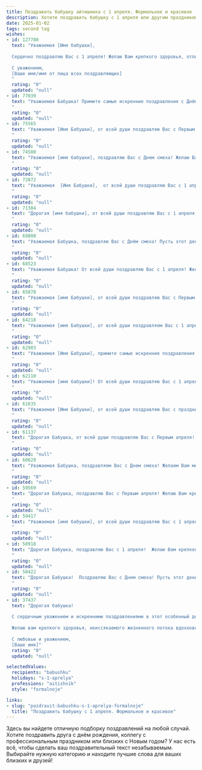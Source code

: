 ```yaml
---
title: Поздравить бабушку айтишника с 1 апреля. Формальное и красивое
description: Хотите поздравить бабушку с 1 апреля или другим праздником? Наш ИИ создаст незабываемое поздравление, а вы обязательно выделитесь среди других.  
date: 2025-01-02
tags: second tag
wishes:
- id: 127780
  text: "Уважаемая [Имя бабушки],
  
  Сердечно поздравляю Вас с 1 апреля! Желаю Вам крепкого здоровья, отличного настроения и весеннего тепла в душе. Пусть этот день подарит Вам много радости и улыбок, а предстоящий год будет полон ярких событий и достижений.  Пусть Ваш опыт и мудрость всегда остаются источником вдохновения для нас.
  
  С уважением,
  [Ваше имя/имя от лица всех поздравляющих]
  "
  rating: "0"
  updated: "null"
- id: 77039
  text: "Уважаемая Бабушка! Примите самые искренние поздравления с Днём смеха! Желаю Вам неиссякаемого оптимизма, доброго юмора и чтобы каждый день был наполнен светлыми и радостными событиями!
  "
  rating: "0"
  updated: "null"
- id: 75565
  text: "Уважаемая [Имя Бабушки], от всей души поздравляю Вас с Первым апреля! Желаю, чтобы этот день принес Вам море позитива, улыбок и приятных сюрпризов. Пусть Ваша жизнь будет наполнена радостью, теплом и благополучием.
  "
  rating: "0"
  updated: "null"
- id: 74580
  text: "Уважаемая [имя бабушки], поздравляю Вас с Днем смеха! Желаю Вам крепкого здоровья, оптимизма и позитивных эмоций. Пусть этот день принесет Вам только радость и улыбки!
  "
  rating: "0"
  updated: "null"
- id: 72872
  text: "Уважаемая  [Имя Бабушки],  от всей души поздравляю Вас с 1 апреля! Желаю Вам крепкого здоровья,  ярких эмоций,  и чтобы каждый день приносил Вам радость и улыбки!
  "
  rating: "0"
  updated: "null"
- id: 71384
  text: "Дорогая [имя бабушки], от всей души поздравляю Вас с 1 апреля! Пусть этот день принесет Вам море улыбок,  радости и теплых моментов. Желаю Вам крепкого здоровья, оптимизма и благополучия. Пусть Ваш опыт и мудрость  всегда будут  вдохновением для нас. С праздником!
  "
  rating: "0"
  updated: "null"
- id: 69800
  text: "Уважаемая Бабушка, поздравляю Вас с Днём смеха! Пусть этот день принесет Вам море позитива, радости и улыбок. Желаю Вам крепкого здоровья, вдохновения  и успехов в Вашей работе айтишника!
  "
  rating: "0"
  updated: "null"
- id: 68523
  text: "Уважаемая Бабушка! От всей души поздравляю Вас с 1 апреля! Желаю Вам крепкого здоровья, весеннего настроения и  новых увлекательных проектов в сфере IT. Пусть каждый день приносит Вам радость, вдохновение и ощущение успешности.
  "
  rating: "0"
  updated: "null"
- id: 65878
  text: "Уважаемая [имя Бабушки], от всей души поздравляю Вас с Первым апреля! Желаю, чтобы Ваш день был наполнен радостью, улыбками и приятными событиями. Пусть Ваша жизненная программа будет без сбоев и ошибок, а обновления приносят только позитивные изменения!
  "
  rating: "0"
  updated: "null"
- id: 64218
  text: "Уважаемая [имя Бабушки], от всей души поздравляем Вас с 1 апреля! Желаем Вам крепкого здоровья, весеннего настроения и много радостных моментов. Пусть Ваш день будет наполнен теплом, заботой и приятными сюрпризами.
  "
  rating: "0"
  updated: "null"
- id: 62903
  text: "Уважаемая [Имя Бабушки], примите самые искренние поздравления с Первым апреля! Желаю Вам крепкого здоровья, весеннего настроения и радостных моментов, которые наполнят этот день яркими красками. Пусть Ваша жизнь будет полна оптимизма и творческой энергии, а современные технологии всегда будут Вам в помощь!
  "
  rating: "0"
  updated: "null"
- id: 62110
  text: "Уважаемая [имя бабушки]! От всей души поздравляю Вас с 1 апреля! Желаю Вам крепкого здоровья, весеннего настроения и бесконечного потока радости в жизни! Пусть этот день принесет Вам только позитивные эмоции и станет началом новой главы в Вашей интересной и насыщенной жизни!
  "
  rating: "0"
  updated: "null"
- id: 61635
  text: "Уважаемая [Имя Бабушки], от всей души поздравляю Вас с праздником 1 апреля! Желаю Вам крепкого здоровья,  радости,  позитива и  ярких впечатлений. Пусть в Вашей жизни всегда будет место для улыбок и  хорошего настроения.
  "
  rating: "0"
  updated: "null"
- id: 61137
  text: "Дорогая Бабушка, от всей души поздравляю Вас с Первым апреля! Желаю, чтобы этот день принес Вам много радости, улыбок и приятных сюрпризов. Пусть Ваша жизнь будет наполнена здоровьем, счастьем и благополучием.
  "
  rating: "0"
  updated: "null"
- id: 60629
  text: "Уважаемая Бабушка, поздравляем Вас с Днем смеха! Желаем Вам много радости, позитивных эмоций и весеннего вдохновения. Пусть этот день принесет Вам улыбки, смех и добрые новости.
  "
  rating: "0"
  updated: "null"
- id: 59569
  text: "Дорогая Бабушка, поздравляю Вас с Первым апреля! Желаю Вам крепкого здоровья, весеннего настроения и пусть этот день подарит Вам только приятные моменты и улыбки.
  "
  rating: "0"
  updated: "null"
- id: 59417
  text: "Уважаемая [имя бабушки], от всей души поздравляю Вас с 1 апреля! Желаю Вам крепкого здоровья,  ярких впечатлений и неизменной радости в жизни, пусть каждый день дарит Вам  только позитивные эмоции.
  "
  rating: "0"
  updated: "null"
- id: 58918
  text: "Дорогая Бабушка, поздравляю Вас с 1 апреля!  Желаю Вам крепкого здоровья,  радости,  неиссякаемой энергии и  ярких  впечатлений. Пусть этот день принесёт Вам  много улыбок  и  приятных  сюрпризов.
  "
  rating: "0"
  updated: "null"
- id: 58422
  text: "Дорогая Бабушка!  Поздравляю Вас с Днем смеха! Пусть этот день принесет Вам много радости и веселья, а улыбка не сходит с Вашего лица. Желаю Вам крепкого здоровья, долголетия и творческого вдохновения в Вашей работе!
  "
  rating: "0"
  updated: "null"
- id: 37437
  text: "Дорогая бабушка!
  
  С сердечным уважением и искренними поздравлениями в этот особенный день 1 апреля! Пусть в вашей жизни будет столько же радости, сколько информации хранит в себе современный мир технологий. Вы, как никто другой, знаете, что даже самые сложные задачи можно решить с улыбкой и добротой.
  
  Желаю вам крепкого здоровья, неиссякаемого жизненного потока вдохновения и гармонии. Пусть каждый день приносит радость, а сердца окружающих наполняются теплом и заботой, как это делаете вы.
  
  С любовью и уважением,
  [Ваше имя]"
  rating: "0"
  updated: "null"

selectedValues:
  recipients: "babushku"
  holidays: "s-1-aprelya"
  professions: "aitishnik"
  style: "formalnoje"

links:
- slug: "pozdravit-babushku-s-1-aprelya-formalnoje"
  title: "Поздравить бабушку с 1 апреля. Формальное и красивое"
---
```


Здесь вы найдете отличную подборку поздравлений на любой случай.
Хотите поздравить друга с днём рождения, коллегу с профессиональным праздником или близких с Новым годом? У нас есть всё, чтобы сделать ваш поздравительный текст незабываемым. Выбирайте нужную категорию и находите лучшие слова для ваших близких и друзей!
